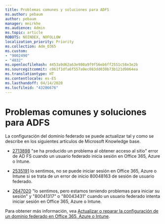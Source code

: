 ```yaml
---
title: Problemas comunes y soluciones para ADFS
ms.author: pebaum
author: pebaum
manager: mnirkhe
ms.audience: Admin
ms.topic: article
ROBOTS: NOINDEX, NOFOLLOW
localization_priority: Priority
ms.collection: Adm_O365
ms.custom:
- "9002490"
- "4832"
ms.openlocfilehash: 4453a9d62a63e980a9f9f56eb6ff2551c58e3e2b
ms.sourcegitcommit: c061f1dfa6f557a9ec083dd030b73b121d9864ea
ms.translationtype: HT
ms.contentlocale: es-ES
ms.lasthandoff: 04/14/2020
ms.locfileid: "43286676"
---
```

# <a name="common-issues-and-resolutions-for-adfs"></a>Problemas comunes y soluciones para ADFS

La configuración del dominio federado se puede actualizar tal y como se describe en los siguientes artículos de Microsoft Knowledge base.

- [2713898](https://support.microsoft.com/help/2713898) "se ha producido un problema al obtener acceso al sitio" error de AD FS cuando un usuario federado inicia sesión en Office 365, Azure o Intune.

- [2535191](https://support.microsoft.com/help/2535191) lo sentimos, no se puede iniciar sesión en Office 365, Azure o Intune si se trata de un error de inicio 80048163 de sesión de usuario federado.

- [2647020](https://support.microsoft.com/help/2647020) "lo sentimos, pero estamos teniendo problemas para iniciar su sesión" y "80041317" o "80043431" cuando un usuario federado intenta iniciar sesión en Office 365, Azure o Intune.

Para obtener más información, vea [Actualizar o reparar la configuración de un dominio federado en Office 365, Azure o Intune](https://docs.microsoft.com/es-ES/office365/troubleshoot/active-directory/update-federated-domain-office-365).
